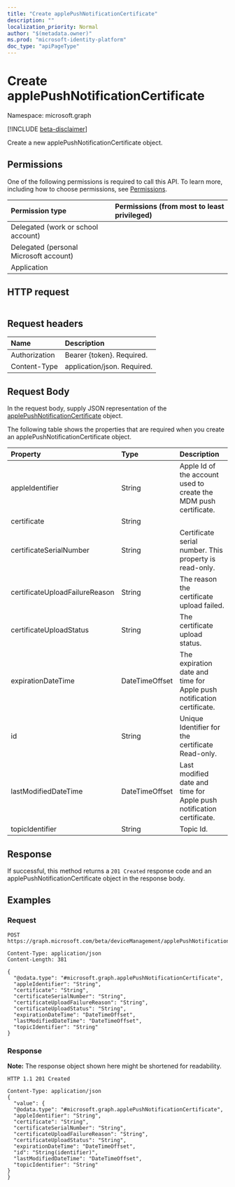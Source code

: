 ```yaml
---
title: "Create applePushNotificationCertificate"
description: ""
localization_priority: Normal
author: "$(metadata.owner)"
ms.prod: "microsoft-identity-platform"
doc_type: "apiPageType"
---
```


# Create applePushNotificationCertificate

Namespace: microsoft.graph

[!INCLUDE [beta-disclaimer](../../includes/beta-disclaimer.md)]

Create a new applePushNotificationCertificate object.

## Permissions

One of the following permissions is required to call this API. To learn more, including how to choose permissions, see [Permissions](/graph/permissions-reference).

| Permission type                        | Permissions (from most to least privileged) |
| :------------------------------------- | :------------------------------------------ |
| Delegated (work or school account)     |                                             |
| Delegated (personal Microsoft account) |                                             |
| Application                            |                                             |

## HTTP request

<!-- {
  "blockType": "ignored"
}
-->

```http

```

## Request headers

| Name          | Description                 |
| :------------ | :-------------------------- |
| Authorization | Bearer {token}. Required.   |
| Content-Type  | application/json. Required. |

## Request Body

In the request body, supply JSON representation of the [applePushNotificationCertificate](../resources/intune-applepushnotificationcertificate.md) object.

<!-- Actions and Functions -->

<!-- CRUD Methods -->

The following table shows the properties that are required when you create an applePushNotificationCertificate object.

| Property                       | Type           | Description                                                           |
| :----------------------------- | :------------- | :-------------------------------------------------------------------- |
| appleIdentifier                | String         | Apple Id of the account used to create the MDM push certificate.      |
| certificate                    | String         |                                                                       |
| certificateSerialNumber        | String         | Certificate serial number. This property is read-only.                |
| certificateUploadFailureReason | String         | The reason the certificate upload failed.                             |
| certificateUploadStatus        | String         | The certificate upload status.                                        |
| expirationDateTime             | DateTimeOffset | The expiration date and time for Apple push notification certificate. |
| id                             | String         | Unique Identifier for the certificate Read-only.                      |
| lastModifiedDateTime           | DateTimeOffset | Last modified date and time for Apple push notification certificate.  |
| topicIdentifier                | String         | Topic Id.                                                             |

## Response

If successful, this method returns a `201 Created` response code and an applePushNotificationCertificate object in the response body.

## Examples

### Request

<!-- {
  "blockType": "request",
  "name": "create_applepushnotificationcertificate"
}
-->

```http
POST https://graph.microsoft.com/beta/deviceManagement/applePushNotificationCertificate

Content-Type: application/json
Content-Length: 381

{
  "@odata.type": "#microsoft.graph.applePushNotificationCertificate",
  "appleIdentifier": "String",
  "certificate": "String",
  "certificateSerialNumber": "String",
  "certificateUploadFailureReason": "String",
  "certificateUploadStatus": "String",
  "expirationDateTime": "DateTimeOffset",
  "lastModifiedDateTime": "DateTimeOffset",
  "topicIdentifier": "String"
}

```

### Response

**Note:** The response object shown here might be shortened for readability.

<!-- {
  "blockType": "response",
  "truncated": true,
  "@odata.type": "microsoft.management.services.api.applePushNotificationCertificate"
}
-->

```http
HTTP 1.1 201 Created

Content-Type: application/json
{
  "value": {
  "@odata.type": "#microsoft.graph.applePushNotificationCertificate",
  "appleIdentifier": "String",
  "certificate": "String",
  "certificateSerialNumber": "String",
  "certificateUploadFailureReason": "String",
  "certificateUploadStatus": "String",
  "expirationDateTime": "DateTimeOffset",
  "id": "String(identifier)",
  "lastModifiedDateTime": "DateTimeOffset",
  "topicIdentifier": "String"
}
}

```
